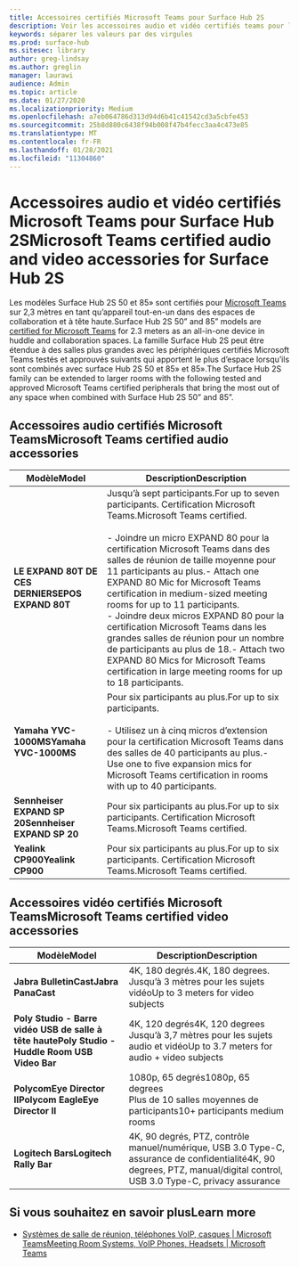 ```yaml
---
title: Accessoires certifiés Microsoft Teams pour Surface Hub 2S
description: Voir les accessoires audio et vidéo certifiés teams pour les modèles Surface Hub 2S 50 pouces et 85 pouces.
keywords: séparer les valeurs par des virgules
ms.prod: surface-hub
ms.sitesec: library
author: greg-lindsay
ms.author: greglin
manager: laurawi
audience: Admin
ms.topic: article
ms.date: 01/27/2020
ms.localizationpriority: Medium
ms.openlocfilehash: a7eb064786d313d94d6b41c41542cd3a5cbfe453
ms.sourcegitcommit: 25b8d880c6438f94b008f47b4fecc3aa4c473e85
ms.translationtype: MT
ms.contentlocale: fr-FR
ms.lasthandoff: 01/28/2021
ms.locfileid: "11304860"
---
```

# <span data-ttu-id="bb995-104">Accessoires audio et vidéo certifiés Microsoft Teams pour Surface Hub 2S</span><span class="sxs-lookup"><span data-stu-id="bb995-104">Microsoft Teams certified audio and video accessories for Surface Hub 2S</span></span>

<span data-ttu-id="bb995-105">Les modèles Surface Hub 2S 50 et 85» sont certifiés pour [Microsoft Teams](https://www.microsoft.com/microsoft-teams/across-devices/devices/product?deviceid=31) sur 2,3 mètres en tant qu’appareil tout-en-un dans des espaces de collaboration et à tête haute.</span><span class="sxs-lookup"><span data-stu-id="bb995-105">Surface Hub 2S 50” and 85” models are [certified for Microsoft Teams](https://www.microsoft.com/microsoft-teams/across-devices/devices/product?deviceid=31) for 2.3 meters as an all-in-one device in huddle and collaboration spaces.</span></span> <span data-ttu-id="bb995-106">La famille Surface Hub 2S peut être étendue à des salles plus grandes avec les périphériques certifiés Microsoft Teams testés et approuvés suivants qui apportent le plus d’espace lorsqu’ils sont combinés avec surface Hub 2S 50 et 85» et 85».</span><span class="sxs-lookup"><span data-stu-id="bb995-106">The Surface Hub 2S family can be extended to larger rooms with the following tested and approved Microsoft Teams certified peripherals that bring the most out of any space when combined with Surface Hub 2S 50” and 85”.</span></span>

## <span data-ttu-id="bb995-107">Accessoires audio certifiés Microsoft Teams</span><span class="sxs-lookup"><span data-stu-id="bb995-107">Microsoft Teams certified audio accessories</span></span> 

| <span data-ttu-id="bb995-108">Modèle</span><span class="sxs-lookup"><span data-stu-id="bb995-108">Model</span></span>                                | <span data-ttu-id="bb995-109">Description</span><span class="sxs-lookup"><span data-stu-id="bb995-109">Description</span></span>                                                                                                                                                                                                                                                                                              |
| ------------------------------------ | -------------------------------------------------------------------------------------------------------------------------------------------------------------------------------------------------------------------------------------------------------------------------------------------------------- |
| **<span data-ttu-id="bb995-110">LE EXPAND 80T DE CES DERNIERS</span><span class="sxs-lookup"><span data-stu-id="bb995-110">EPOS EXPAND 80T</span></span>**<br>         | <span data-ttu-id="bb995-111">Jusqu’à sept participants.</span><span class="sxs-lookup"><span data-stu-id="bb995-111">For up to seven participants.</span></span> <span data-ttu-id="bb995-112">Certification Microsoft Teams.</span><span class="sxs-lookup"><span data-stu-id="bb995-112">Microsoft Teams certified.</span></span><br><br><span data-ttu-id="bb995-113">- Joindre un micro EXPAND 80 pour la certification Microsoft Teams dans des salles de réunion de taille moyenne pour 11 participants au plus.</span><span class="sxs-lookup"><span data-stu-id="bb995-113">- Attach one EXPAND 80 Mic for Microsoft Teams certification in medium-sized meeting rooms for up to 11 participants.</span></span><br><span data-ttu-id="bb995-114">- Joindre deux micros EXPAND 80 pour la certification Microsoft Teams dans les grandes salles de réunion pour un nombre de participants au plus de 18.</span><span class="sxs-lookup"><span data-stu-id="bb995-114">- Attach two EXPAND 80 Mics for Microsoft Teams certification in large meeting rooms for up to 18 participants.</span></span> |
| **<span data-ttu-id="bb995-115">Yamaha YVC-1000MS</span><span class="sxs-lookup"><span data-stu-id="bb995-115">Yamaha YVC-1000MS</span></span>**<br>        | <span data-ttu-id="bb995-116">Pour six participants au plus.</span><span class="sxs-lookup"><span data-stu-id="bb995-116">For up to six participants.</span></span><br><br><span data-ttu-id="bb995-117">- Utilisez un à cinq micros d’extension pour la certification Microsoft Teams dans des salles de 40 participants au plus.</span><span class="sxs-lookup"><span data-stu-id="bb995-117">- Use one to five expansion mics for Microsoft Teams certification in rooms with up to 40 participants.</span></span>                                                                                                                                                               |
| **<span data-ttu-id="bb995-118">Sennheiser EXPAND SP 20</span><span class="sxs-lookup"><span data-stu-id="bb995-118">Sennheiser EXPAND SP 20</span></span>**<br> | <span data-ttu-id="bb995-119">Pour six participants au plus.</span><span class="sxs-lookup"><span data-stu-id="bb995-119">For up to six participants.</span></span> <span data-ttu-id="bb995-120">Certification Microsoft Teams.</span><span class="sxs-lookup"><span data-stu-id="bb995-120">Microsoft Teams certified.</span></span>                                                                                                                                                                                                                                                   |
| **<span data-ttu-id="bb995-121">Yealink CP900</span><span class="sxs-lookup"><span data-stu-id="bb995-121">Yealink CP900</span></span>**<br>           | <span data-ttu-id="bb995-122">Pour six participants au plus.</span><span class="sxs-lookup"><span data-stu-id="bb995-122">For up to six participants.</span></span> <span data-ttu-id="bb995-123">Certification Microsoft Teams.</span><span class="sxs-lookup"><span data-stu-id="bb995-123">Microsoft Teams certified.</span></span>                                                                                                                                                                                                                                                   |

 
## <span data-ttu-id="bb995-124">Accessoires vidéo certifiés Microsoft Teams</span><span class="sxs-lookup"><span data-stu-id="bb995-124">Microsoft Teams certified video accessories</span></span>

| <span data-ttu-id="bb995-125">Modèle</span><span class="sxs-lookup"><span data-stu-id="bb995-125">Model</span></span>                                       | <span data-ttu-id="bb995-126">Description</span><span class="sxs-lookup"><span data-stu-id="bb995-126">Description</span></span>                                                                    |
| ------------------------------------------- | ------------------------------------------------------------------------------ |
| **<span data-ttu-id="bb995-127">Jabra BulletinCast</span><span class="sxs-lookup"><span data-stu-id="bb995-127">Jabra PanaCast</span></span>**<br>                  | <span data-ttu-id="bb995-128">4K, 180 degrés.</span><span class="sxs-lookup"><span data-stu-id="bb995-128">4K, 180 degrees.</span></span><br><span data-ttu-id="bb995-129">Jusqu’à 3 mètres pour les sujets vidéo</span><span class="sxs-lookup"><span data-stu-id="bb995-129">Up to 3 meters for video subjects</span></span>                          |
| **<span data-ttu-id="bb995-130">Poly Studio - Barre vidéo USB de salle à tête haute</span><span class="sxs-lookup"><span data-stu-id="bb995-130">Poly Studio - Huddle Room USB Video Bar</span></span>** | <span data-ttu-id="bb995-131">4K, 120 degrés</span><span class="sxs-lookup"><span data-stu-id="bb995-131">4K, 120 degrees</span></span><br><span data-ttu-id="bb995-132">Jusqu’à 3,7 mètres pour les sujets audio et vidéo</span><span class="sxs-lookup"><span data-stu-id="bb995-132">Up to 3.7 meters for audio + video subjects</span></span>                 |
| **<span data-ttu-id="bb995-133">PolycomEye Director II</span><span class="sxs-lookup"><span data-stu-id="bb995-133">Polycom EagleEye Director II</span></span>**<br>    | <span data-ttu-id="bb995-134">1080p, 65 degrés</span><span class="sxs-lookup"><span data-stu-id="bb995-134">1080p, 65 degrees</span></span><br><span data-ttu-id="bb995-135">Plus de 10 salles moyennes de participants</span><span class="sxs-lookup"><span data-stu-id="bb995-135">10+ participants medium rooms</span></span>                             |
| **<span data-ttu-id="bb995-136">Logitech Bars</span><span class="sxs-lookup"><span data-stu-id="bb995-136">Logitech Rally Bar</span></span>**                      | <span data-ttu-id="bb995-137">4K, 90 degrés, PTZ, contrôle manuel/numérique, USB 3.0 Type-C, assurance de confidentialité</span><span class="sxs-lookup"><span data-stu-id="bb995-137">4K, 90 degrees, PTZ, manual/digital control, USB 3.0 Type-C, privacy assurance</span></span> |

## <span data-ttu-id="bb995-138">Si vous souhaitez en savoir plus</span><span class="sxs-lookup"><span data-stu-id="bb995-138">Learn more</span></span>

- [<span data-ttu-id="bb995-139">Systèmes de salle de réunion, téléphones VoIP, casques | Microsoft Teams</span><span class="sxs-lookup"><span data-stu-id="bb995-139">Meeting Room Systems, VoIP Phones, Headsets | Microsoft Teams</span></span>](https://www.microsoft.com/microsoft-teams/across-devices/)